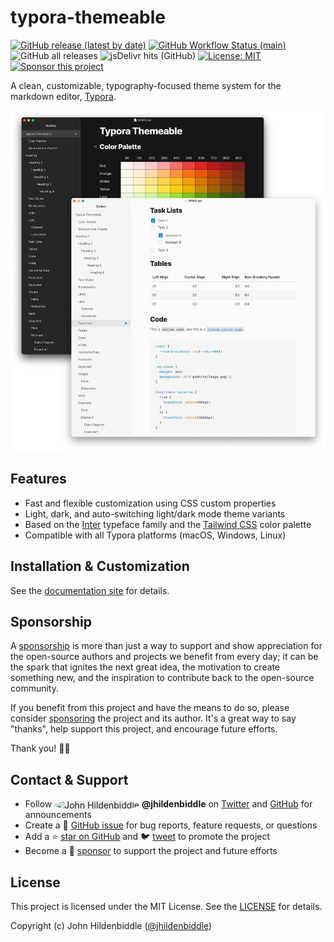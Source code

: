 # typora-themeable

[![GitHub release (latest by date)](https://img.shields.io/github/v/release/jhildenbiddle/typora-themeable?style=flat-square)](https://github.com/jhildenbiddle/typora-themeable/releases)
[![GitHub Workflow Status (main)](https://img.shields.io/github/workflow/status/jhildenbiddle/typora-themeable/Build%20&%20Test/main?label=checks&style=flat-square)](https://github.com/jhildenbiddle/typora-themeable/actions?query=branch%3Amain+)
![GitHub all releases](https://img.shields.io/github/downloads/jhildenbiddle/typora-themeable/total?style=flat-square)
![jsDelivr hits (GitHub)](https://img.shields.io/jsdelivr/gh/hm/jhildenbiddle/typora-themeable?style=flat-square)
[![License: MIT](https://img.shields.io/badge/License-MIT-yellow.svg?style=flat-square)](https://github.com/jhildenbiddle/typora-themeable/blob/master/LICENSE)
[![Sponsor this project](https://img.shields.io/static/v1?style=flat-square&label=Sponsor&message=%E2%9D%A4&logo=GitHub&color=%23fe8e86)](https://github.com/sponsors/jhildenbiddle)

A clean, customizable, typography-focused theme system for the markdown editor, [Typora](https://typora.io).

<p align="center">
  <a href="https://jhildenbiddle.github.io/typora-themeable/">
    <picture>
      <source srcset="docs/assets/img/screenshot-dark.webp" width="700" media="(prefers-color-scheme:dark)">
      <img src="docs/assets/img/screenshot-light.webp" width="700">
    </picture>
  </a>
</p>

## Features

- Fast and flexible customization using CSS custom properties
- Light, dark, and auto-switching light/dark mode theme variants
- Based on the [Inter](https://rsms.me/inter/) typeface family and the [Tailwind CSS](https://tailwindcss.com/docs/customizing-colors) color palette
- Compatible with all Typora platforms (macOS, Windows, Linux)

## Installation & Customization

See the [documentation site](https://jhildenbiddle.github.io/typora-themeable/) for details.

## Sponsorship

A [sponsorship](https://github.com/sponsors/jhildenbiddle) is more than just a way to support and show appreciation for the open-source authors and projects we benefit from every day; it can be the spark that ignites the next great idea, the motivation to create something new, and the inspiration to contribute back to the open-source community.

If you benefit from this project and have the means to do so, please consider [sponsoring](https://github.com/sponsors/jhildenbiddle) the project and its author. It's a great way to say "thanks", help support this project, and encourage future efforts.

Thank you! 🙏🏻

## Contact & Support

- Follow <img src="http://www.gravatar.com/avatar/3c9ccc6841966c8c99b86896d56cdfd3?d=identicon" alt="John Hildenbiddle" title="Hey, that's me!" style="height: 1.3em; width: 1.3em; margin-bottom: -0.1em; border-radius: 50%; background: #eee; vertical-align: text-bottom; cursor: help;"> **@jhildenbiddle** on [Twitter](https://twitter.com/jhildenbiddle) and [GitHub](https://github.com/jhildenbiddle) for announcements
- Create a 💬 [GitHub issue](https://github.com/jhildenbiddle/typora-themeable/issues) for bug reports, feature requests, or questions
- Add a ⭐️ [star on GitHub](https://github.com/jhildenbiddle/typora-themeable) and 🐦 [tweet](https://twitter.com/intent/tweet?url=https%3A%2F%2Fgithub.com%2Fjhildenbiddle%2Ftypora-themeable&hashtags=typora,markdown,css,developers) to promote the project
- Become a 💖 [sponsor](https://github.com/sponsors/jhildenbiddle) to support the project and future efforts

## License

This project is licensed under the MIT License. See the [LICENSE](https://github.com/jhildenbiddle/typora-themeable/blob/master/LICENSE) for details.

Copyright (c) John Hildenbiddle ([@jhildenbiddle](https://twitter.com/jhildenbiddle))
